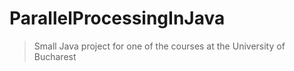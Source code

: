# ParallelProcessingInJava
> Small Java project for one of the courses at the University of Bucharest

